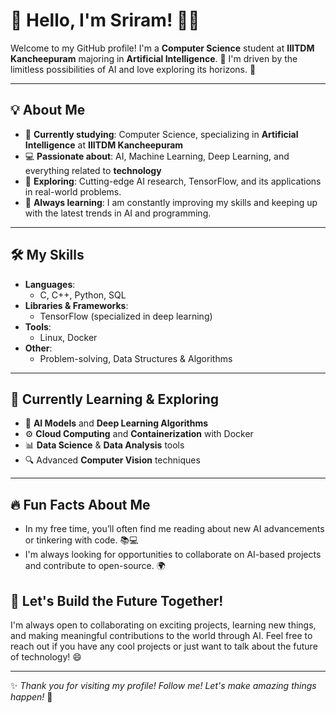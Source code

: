# 👋 Hello, I'm Sriram! 👨‍💻

Welcome to my GitHub profile! I'm a **Computer Science** student at **IIITDM Kancheepuram** majoring in **Artificial Intelligence**. 🚀 I'm driven by the limitless possibilities of AI and love exploring its horizons. 🌌

---

## 💡 About Me

- 🏫 **Currently studying**: Computer Science, specializing in **Artificial Intelligence** at **IIITDM Kancheepuram**
- 💻 **Passionate about**: AI, Machine Learning, Deep Learning, and everything related to **technology**
- 🚀 **Exploring**: Cutting-edge AI research, TensorFlow, and its applications in real-world problems.
- 🌱 **Always learning**: I am constantly improving my skills and keeping up with the latest trends in AI and programming.

---

## 🛠️ My Skills

- **Languages**: 
  - C, C++, Python, SQL
- **Libraries & Frameworks**:
  - TensorFlow (specialized in deep learning)
- **Tools**:
  - Linux, Docker
- **Other**:
  - Problem-solving, Data Structures & Algorithms

---

## 🌱 Currently Learning & Exploring

- 🤖 **AI Models** and **Deep Learning Algorithms**
- ⚙️ **Cloud Computing** and **Containerization** with Docker
- 📊 **Data Science** & **Data Analysis** tools
- 🔍 Advanced **Computer Vision** techniques

---

## 🔥 Fun Facts About Me

- In my free time, you’ll often find me reading about new AI advancements or tinkering with code. 📚💻
- I'm always looking for opportunities to collaborate on AI-based projects and contribute to open-source. 🌍


## 🌟 Let's Build the Future Together!

I'm always open to collaborating on exciting projects, learning new things, and making meaningful contributions to the world through AI. Feel free to reach out if you have any cool projects or just want to talk about the future of technology! 😄

---

✨ _Thank you for visiting my profile! Follow me! Let's make amazing things happen!_ 🚀


